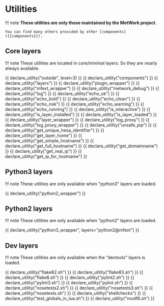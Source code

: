 # Utilities

!!! note
    **These utilities are only those maintained by the MetWork project.**

    You can find many others provided by other [components]({{components}}).

## Core layers

!!! note
    These utilities are located in core/minimal layers. So they are nearly
    always available.

{{ declare_utility("outside", level=3) }}
{{ declare_utility("components") }}
{{ declare_utility("layers") }}
{{ declare_utility("plugin_wrapper") }}
{{ declare_utility("mfext_wrapper") }}
{{ declare_utility("metwork_debug") }}
{{ declare_utility("log") }}
{{ declare_utility("echo_ok") }}
{{ declare_utility("echo_bold") }}
{{ declare_utility("echo_clean") }}
{{ declare_utility("echo_nok") }}
{{ declare_utility("echo_warning") }}
{{ declare_utility("echo_running") }}
{{ declare_utility("is_interactive") }}
{{ declare_utility("is_layer_installed") }}
{{ declare_utility("is_layer_loaded") }}
{{ declare_utility("layer_wrapper") }}
{{ declare_utility("log_proxy") }}
{{ declare_utility("log_proxy_wrapper") }}
{{ declare_utility("unsafe_pip") }}
{{ declare_utility("get_unique_hexa_identifier") }}
{{ declare_utility("get_layer_home") }}
{{ declare_utility("get_simple_hostname") }}
{{ declare_utility("get_full_hostname") }}
{{ declare_utility("get_domainname") }}
{{ declare_utility("get_real_ip") }}
{{ declare_utility("get_ip_for_hostname") }}


## Python3 layers

!!! note
    These utilities are only available when "python3" layers are loaded.

{{ declare_utility("python2_wrapper") }}

## Python2 layers

!!! note
    These utilities are only available when "python2" layers are loaded.

{{ declare_utility("python3_wrapper", layers="python2@mfext") }}

## Dev layers

!!! note
    These utilities are only available when the "devtools" layers is loaded.

{{ declare_utility("flake82.sh") }}
{{ declare_utility("flake83.sh") }}
{{ declare_utility("flake8.sh") }}
{{ declare_utility("pylint2.sh") }}
{{ declare_utility("pylint3.sh") }}
{{ declare_utility("pylint.sh") }}
{{ declare_utility("nosetests2.sh") }}
{{ declare_utility("nosetests3.sh") }}
{{ declare_utility("nosetests.sh") }}
{{ declare_utility("shellchecks") }}
{{ declare_utility("test_globals_in_lua.sh") }}
{{ declare_utility("noutf8.sh") }}
